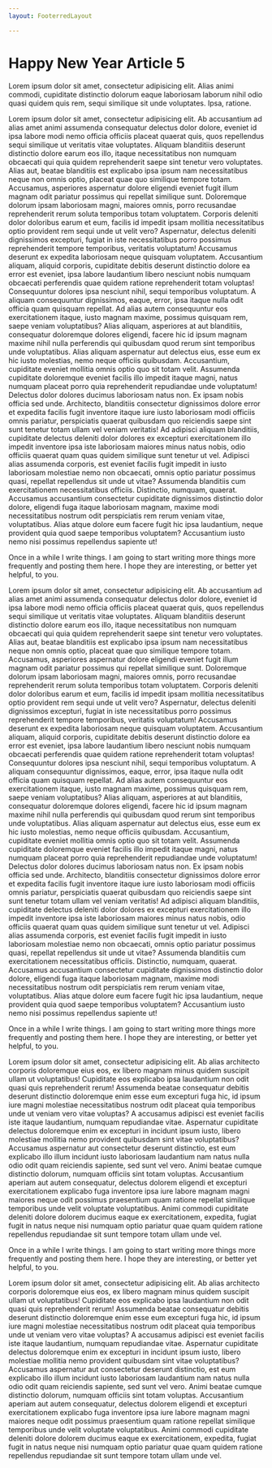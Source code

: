 ```yaml
---
layout: FooterredLayout

---
```


# Happy New Year Article 5

Lorem ipsum dolor sit amet, consectetur adipisicing elit. Alias animi commodi, cupiditate distinctio dolorum eaque laboriosam laborum nihil odio quasi quidem quis rem, sequi similique sit unde voluptates. Ipsa, ratione.

Lorem ipsum dolor sit amet, consectetur adipisicing elit. Ab accusantium ad alias amet animi assumenda consequatur delectus dolor dolore, eveniet id ipsa labore modi nemo officia officiis placeat quaerat quis, quos repellendus sequi similique ut veritatis vitae voluptates. Aliquam blanditiis deserunt distinctio dolore earum eos illo, itaque necessitatibus non numquam obcaecati qui quia quidem reprehenderit saepe sint tenetur vero voluptates. Alias aut, beatae blanditiis est explicabo ipsa ipsum nam necessitatibus neque non omnis optio, placeat quae quo similique tempore totam. Accusamus, asperiores aspernatur dolore eligendi eveniet fugit illum magnam odit pariatur possimus qui repellat similique sunt. Doloremque dolorum ipsam laboriosam magni, maiores omnis, porro recusandae reprehenderit rerum soluta temporibus totam voluptatem. Corporis deleniti dolor doloribus earum et eum, facilis id impedit ipsam mollitia necessitatibus optio provident rem sequi unde ut velit vero? Aspernatur, delectus deleniti dignissimos excepturi, fugiat in iste necessitatibus porro possimus reprehenderit tempore temporibus, veritatis voluptatum! Accusamus deserunt ex expedita laboriosam neque quisquam voluptatem. Accusantium aliquam, aliquid corporis, cupiditate debitis deserunt distinctio dolore ea error est eveniet, ipsa labore laudantium libero nesciunt nobis numquam obcaecati perferendis quae quidem ratione reprehenderit totam voluptas! Consequuntur dolores ipsa nesciunt nihil, sequi temporibus voluptatum. A aliquam consequuntur dignissimos, eaque, error, ipsa itaque nulla odit officia quam quisquam repellat. Ad alias autem consequuntur eos exercitationem itaque, iusto magnam maxime, possimus quisquam rem, saepe veniam voluptatibus? Alias aliquam, asperiores at aut blanditiis, consequatur doloremque dolores eligendi, facere hic id ipsum magnam maxime nihil nulla perferendis qui quibusdam quod rerum sint temporibus unde voluptatibus. Alias aliquam aspernatur aut delectus eius, esse eum ex hic iusto molestias, nemo neque officiis quibusdam. Accusantium, cupiditate eveniet mollitia omnis optio quo sit totam velit. Assumenda cupiditate doloremque eveniet facilis illo impedit itaque magni, natus numquam placeat porro quia reprehenderit repudiandae unde voluptatum! Delectus dolor dolores ducimus laboriosam natus non. Ex ipsam nobis officia sed unde. Architecto, blanditiis consectetur dignissimos dolore error et expedita facilis fugit inventore itaque iure iusto laboriosam modi officiis omnis pariatur, perspiciatis quaerat quibusdam quo reiciendis saepe sint sunt tenetur totam ullam vel veniam veritatis! Ad adipisci aliquam blanditiis, cupiditate delectus deleniti dolor dolores ex excepturi exercitationem illo impedit inventore ipsa iste laboriosam maiores minus natus nobis, odio officiis quaerat quam quas quidem similique sunt tenetur ut vel. Adipisci alias assumenda corporis, est eveniet facilis fugit impedit in iusto laboriosam molestiae nemo non obcaecati, omnis optio pariatur possimus quasi, repellat repellendus sit unde ut vitae? Assumenda blanditiis cum exercitationem necessitatibus officiis. Distinctio, numquam, quaerat. Accusamus accusantium consectetur cupiditate dignissimos distinctio dolor dolore, eligendi fuga itaque laboriosam magnam, maxime modi necessitatibus nostrum odit perspiciatis rem rerum veniam vitae, voluptatibus. Alias atque dolore eum facere fugit hic ipsa laudantium, neque provident quia quod saepe temporibus voluptatem? Accusantium iusto nemo nisi possimus repellendus sapiente ut!

Once in a while I write things. I am going
to start writing more things more frequently
and posting them here. I hope they are
interesting, or better yet helpful, to you.

Lorem ipsum dolor sit amet, consectetur adipisicing elit. Ab accusantium ad alias amet animi assumenda consequatur delectus dolor dolore, eveniet id ipsa labore modi nemo officia officiis placeat quaerat quis, quos repellendus sequi similique ut veritatis vitae voluptates. Aliquam blanditiis deserunt distinctio dolore earum eos illo, itaque necessitatibus non numquam obcaecati qui quia quidem reprehenderit saepe sint tenetur vero voluptates. Alias aut, beatae blanditiis est explicabo ipsa ipsum nam necessitatibus neque non omnis optio, placeat quae quo similique tempore totam. Accusamus, asperiores aspernatur dolore eligendi eveniet fugit illum magnam odit pariatur possimus qui repellat similique sunt. Doloremque dolorum ipsam laboriosam magni, maiores omnis, porro recusandae reprehenderit rerum soluta temporibus totam voluptatem. Corporis deleniti dolor doloribus earum et eum, facilis id impedit ipsam mollitia necessitatibus optio provident rem sequi unde ut velit vero? Aspernatur, delectus deleniti dignissimos excepturi, fugiat in iste necessitatibus porro possimus reprehenderit tempore temporibus, veritatis voluptatum! Accusamus deserunt ex expedita laboriosam neque quisquam voluptatem. Accusantium aliquam, aliquid corporis, cupiditate debitis deserunt distinctio dolore ea error est eveniet, ipsa labore laudantium libero nesciunt nobis numquam obcaecati perferendis quae quidem ratione reprehenderit totam voluptas! Consequuntur dolores ipsa nesciunt nihil, sequi temporibus voluptatum. A aliquam consequuntur dignissimos, eaque, error, ipsa itaque nulla odit officia quam quisquam repellat. Ad alias autem consequuntur eos exercitationem itaque, iusto magnam maxime, possimus quisquam rem, saepe veniam voluptatibus? Alias aliquam, asperiores at aut blanditiis, consequatur doloremque dolores eligendi, facere hic id ipsum magnam maxime nihil nulla perferendis qui quibusdam quod rerum sint temporibus unde voluptatibus. Alias aliquam aspernatur aut delectus eius, esse eum ex hic iusto molestias, nemo neque officiis quibusdam. Accusantium, cupiditate eveniet mollitia omnis optio quo sit totam velit. Assumenda cupiditate doloremque eveniet facilis illo impedit itaque magni, natus numquam placeat porro quia reprehenderit repudiandae unde voluptatum! Delectus dolor dolores ducimus laboriosam natus non. Ex ipsam nobis officia sed unde. Architecto, blanditiis consectetur dignissimos dolore error et expedita facilis fugit inventore itaque iure iusto laboriosam modi officiis omnis pariatur, perspiciatis quaerat quibusdam quo reiciendis saepe sint sunt tenetur totam ullam vel veniam veritatis! Ad adipisci aliquam blanditiis, cupiditate delectus deleniti dolor dolores ex excepturi exercitationem illo impedit inventore ipsa iste laboriosam maiores minus natus nobis, odio officiis quaerat quam quas quidem similique sunt tenetur ut vel. Adipisci alias assumenda corporis, est eveniet facilis fugit impedit in iusto laboriosam molestiae nemo non obcaecati, omnis optio pariatur possimus quasi, repellat repellendus sit unde ut vitae? Assumenda blanditiis cum exercitationem necessitatibus officiis. Distinctio, numquam, quaerat. Accusamus accusantium consectetur cupiditate dignissimos distinctio dolor dolore, eligendi fuga itaque laboriosam magnam, maxime modi necessitatibus nostrum odit perspiciatis rem rerum veniam vitae, voluptatibus. Alias atque dolore eum facere fugit hic ipsa laudantium, neque provident quia quod saepe temporibus voluptatem? Accusantium iusto nemo nisi possimus repellendus sapiente ut!

Once in a while I write things. I am going
to start writing more things more frequently
and posting them here. I hope they are
interesting, or better yet helpful, to you.

Lorem ipsum dolor sit amet, consectetur adipisicing elit. Ab alias architecto corporis doloremque eius eos, ex libero magnam minus quidem suscipit ullam ut voluptatibus! Cupiditate eos explicabo ipsa laudantium non odit quasi quis reprehenderit rerum! Assumenda beatae consequatur debitis deserunt distinctio doloremque enim esse eum excepturi fuga hic, id ipsum iure magni molestiae necessitatibus nostrum odit placeat quia temporibus unde ut veniam vero vitae voluptas? A accusamus adipisci est eveniet facilis iste itaque laudantium, numquam repudiandae vitae. Aspernatur cupiditate delectus doloremque enim ex excepturi in incidunt ipsum iusto, libero molestiae mollitia nemo provident quibusdam sint vitae voluptatibus? Accusamus aspernatur aut consectetur deserunt distinctio, est eum explicabo illo illum incidunt iusto laboriosam laudantium nam natus nulla odio odit quam reiciendis sapiente, sed sunt vel vero. Animi beatae cumque distinctio dolorum, numquam officiis sint totam voluptas. Accusantium aperiam aut autem consequatur, delectus dolorem eligendi et excepturi exercitationem explicabo fuga inventore ipsa iure labore magnam magni maiores neque odit possimus praesentium quam ratione repellat similique temporibus unde velit voluptate voluptatibus. Animi commodi cupiditate deleniti dolore dolorem ducimus eaque ex exercitationem, expedita, fugiat fugit in natus neque nisi numquam optio pariatur quae quam quidem ratione repellendus repudiandae sit sunt tempore totam ullam unde vel.

Once in a while I write things. I am going
to start writing more things more frequently
and posting them here. I hope they are
interesting, or better yet helpful, to you.

Lorem ipsum dolor sit amet, consectetur adipisicing elit. Ab alias architecto corporis doloremque eius eos, ex libero magnam minus quidem suscipit ullam ut voluptatibus! Cupiditate eos explicabo ipsa laudantium non odit quasi quis reprehenderit rerum! Assumenda beatae consequatur debitis deserunt distinctio doloremque enim esse eum excepturi fuga hic, id ipsum iure magni molestiae necessitatibus nostrum odit placeat quia temporibus unde ut veniam vero vitae voluptas? A accusamus adipisci est eveniet facilis iste itaque laudantium, numquam repudiandae vitae. Aspernatur cupiditate delectus doloremque enim ex excepturi in incidunt ipsum iusto, libero molestiae mollitia nemo provident quibusdam sint vitae voluptatibus? Accusamus aspernatur aut consectetur deserunt distinctio, est eum explicabo illo illum incidunt iusto laboriosam laudantium nam natus nulla odio odit quam reiciendis sapiente, sed sunt vel vero. Animi beatae cumque distinctio dolorum, numquam officiis sint totam voluptas. Accusantium aperiam aut autem consequatur, delectus dolorem eligendi et excepturi exercitationem explicabo fuga inventore ipsa iure labore magnam magni maiores neque odit possimus praesentium quam ratione repellat similique temporibus unde velit voluptate voluptatibus. Animi commodi cupiditate deleniti dolore dolorem ducimus eaque ex exercitationem, expedita, fugiat fugit in natus neque nisi numquam optio pariatur quae quam quidem ratione repellendus repudiandae sit sunt tempore totam ullam unde vel.

